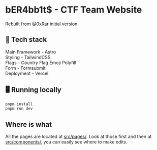 # bER4bb1t$ - CTF Team Website
Rebuilt from [@0xRar](https://github.com/0xRar) initial version.

## 🤖 Tech stack

Main Framework - Astro <br>
Styling - TailwindCSS <br>
Flags - Country Flag Emoji Polyfill <br>
Form - Formsubmit <br>
Deployment - Vercel

## 🖥️ Running locally

```sh
pnpm install
pnpm run dev
```
## Where is what

All the pages are located at [src/pages/](src/pages/). Look at those first and then at [src/components/](src/components/), you can easily see where to make edits.
